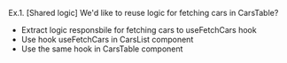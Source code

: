 Ex.1. [Shared logic] We'd like to reuse logic for fetching cars in CarsTable?
  - Extract logic responsbile for fetching cars to useFetchCars hook
  - Use hook useFetchCars in CarsList component
  - Use the same hook in CarsTable component
